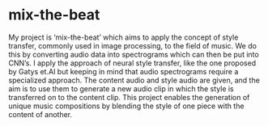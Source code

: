 # mix-the-beat

My project is ‘mix-the-beat’ which aims to apply the concept of style transfer, commonly used in image processing, to the field of music. We do this by converting audio data into spectrograms which can then be put into CNN’s. I apply the approach of neural style transfer, like the one proposed by Gatys et.AI but keeping in mind that audio spectrograms require a specialized approach. The content audio and style audio are given, and the aim is to use them to generate a new audio clip in which the style is transferred on to the content clip. This project enables the generation of unique music compositions by blending the style of one piece with the content of another. 
